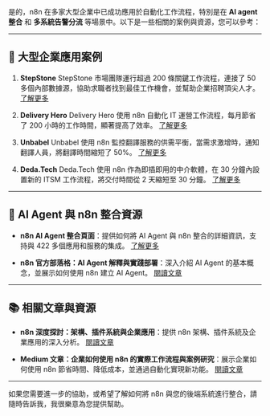 是的，n8n 在多家大型企業中已成功應用於自動化工作流程，特別是在 **AI agent 整合** 和 **多系統告警分流** 等場景中。以下是一些相關的案例與資源，您可以參考：

---

## 🏢 大型企業應用案例

1. **StepStone**
   StepStone 市場團隊運行超過 200 條關鍵工作流程，連接了 50 多個內部數據源，協助求職者找到最佳工作機會，並幫助企業招聘頂尖人才。
   [了解更多](https://n8n.io/case-studies/stepstone/)

2. **Delivery Hero**
   Delivery Hero 使用 n8n 自動化 IT 運營工作流程，每月節省了 200 小時的工作時間，顯著提高了效率。
   [了解更多](https://n8n.io/case-studies/delivery-hero/)

3. **Unbabel**
   Unbabel 使用 n8n 監控翻譯服務的供需平衡，當需求激增時，通知翻譯人員，將翻譯時間縮短了 50%。
   [了解更多](https://n8n.io/enterprise/)

4. **Deda.Tech**
   Deda.Tech 使用 n8n 作為即插即用的中介軟體，在 30 分鐘內設置新的 ITSM 工作流程，將交付時間從 2 天縮短至 30 分鐘。
   [了解更多](https://n8n.io/case-studies/dedatech/)

---

## 🤖 AI Agent 與 n8n 整合資源

* **n8n AI Agent 整合頁面**：提供如何將 AI Agent 與 n8n 整合的詳細資訊，支持與 422 多個應用和服務的集成。
  [了解更多](https://n8n.io/integrations/agent/)

* **n8n 官方部落格：AI Agent 解釋與實踐部署**：深入介紹 AI Agent 的基本概念，並展示如何使用 n8n 建立 AI Agent。
  [閱讀文章](https://blog.n8n.io/ai-agents/)

---

## 📚 相關文章與資源

* **n8n 深度探討：架構、插件系統與企業應用**：提供 n8n 架構、插件系統及企業應用的深入分析。
  [閱讀文章](https://jimmysong.io/en/blog/n8n-deep-dive/)

* **Medium 文章：企業如何使用 n8n 的實際工作流程與案例研究**：展示企業如何使用 n8n 節省時間、降低成本，並通過自動化實現新功能。
  [閱讀文章](https://medium.com/%40tuguidragos/how-businesses-use-n8n-real-world-workflows-and-case-studies-4f8268e84e06)

---

如果您需要進一步的協助，或希望了解如何將 n8n 與您的後端系統進行整合，請隨時告訴我，我很樂意為您提供幫助。
